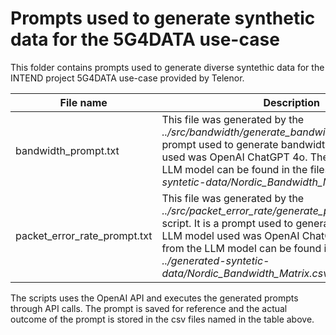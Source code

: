 # Prompts used to generate synthetic data for the 5G4DATA use-case
This folder contains prompts used to generate diverse syntethic data for the INTEND project 5G4DATA use-case provided by Telenor.

| File name                  | Description                           |
| -------------------------- | ------------------------------------- |
| bandwidth_prompt.txt | This file was generated by the *../src/bandwidth/generate_bandwidth.py* script. It is a prompt used to generate bandwidth. The LLM model used was OpenAI ChatGPT 4o. The output from the LLM model can be found in the files *../generated-syntetic-data/Nordic_Bandwidth_Matrix.csv*. |
| packet_error_rate_prompt.txt | This file was generated by the *../src/packet_error_rate/generate_packet_error_rate.py* script. It is a prompt used to generate bandwidth. The LLM model used was OpenAI ChatGPT 4o. The output from the LLM model can be found in the files *../generated-syntetic-data/Nordic_Bandwidth_Matrix.csv*. |

The scripts uses the OpenAI API and executes the generated prompts through API calls. The prompt is saved for reference and the actual outcome of the prompt is stored in the csv files named in the table above.
